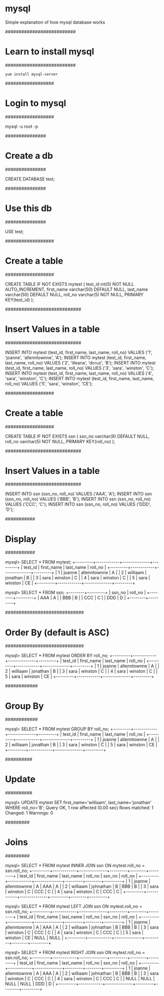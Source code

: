 # mysql
Simple explanation of how mysql database works

##########################
# Learn to install mysql #
##########################
```
yum install mysql-server
```

##################
# Login to mysql #
##################

mysql -u root -p

###############
# Create a db #
###############

CREATE DATABASE test;

###############
# Use this db #
###############

USE test;

##################
# Create a table #
##################

CREATE TABLE IF NOT EXISTS mytest (
    test_id int(5) NOT NULL AUTO_INCREMENT,
    first_name varchar(50) DEFAULT NULL,
    last_name varchar(50) DEFAULT NULL,
    roll_no varchar(5) NOT NULL,
    PRIMARY KEY(test_id)
    );


############################
# Insert Values in a table #
############################

INSERT INTO mytest (test_id, first_name, last_name, roll_no) VALUES ('1', 'joanne', 'allenntownne', 'A');
INSERT INTO mytest (test_id, first_name, last_name, roll_no) VALUES ('2', 'illeana', 'dcruz', 'B');
INSERT INTO mytest (test_id, first_name, last_name, roll_no) VALUES ('3', 'sara', 'winston', 'C');
INSERT INTO mytest (test_id, first_name, last_name, roll_no) VALUES ('4', 'sara', 'winston', 'C');
INSERT INTO mytest (test_id, first_name, last_name, roll_no) VALUES ('5', 'sara', 'winston', 'CE');

##################
# Create a table #
##################

CREATE TABLE IF NOT EXISTS ssn (
    ssn_no varchar(9) DEFAULT NULL,
    roll_no varchar(5) NOT NULL,
    PRIMARY KEY(roll_no)
    );

############################
# Insert Values in a table #
############################

INSERT INTO ssn (ssn_no, roll_no) VALUES ('AAA', 'A');
INSERT INTO ssn (ssn_no, roll_no) VALUES ('BBB', 'B');
INSERT INTO ssn (ssn_no, roll_no) VALUES ('CCC', 'C');
INSERT INTO ssn (ssn_no, roll_no) VALUES ('DDD', 'D');

###########
# Display #
###########

mysql> SELECT * FROM mytest;
+---------+------------+--------------+---------+
| test_id | first_name | last_name    | roll_no |
+---------+------------+--------------+---------+
|       1 | joanne     | allenntownne | A       |
|       2 | williaam   | jonathan     | B       |
|       3 | sara       | winston      | C       |
|       4 | sara       | winston      | C       |
|       5 | sara       | winston      | CE      |
+---------+------------+--------------+---------+

mysql> SELECT * FROM ssn;
+--------+---------+
| ssn_no | roll_no |
+--------+---------+
| AAA    | A       |
| BBB    | B       |
| CCC    | C       |
| DDD    | D       |
+--------+---------+

#############################
# Order By (default is ASC) #
#############################

mysql> SELECT * FROM mytest ORDER BY roll_no;
+---------+------------+--------------+---------+
| test_id | first_name | last_name    | roll_no |
+---------+------------+--------------+---------+
|       1 | joanne     | allenntownne | A       |
|       2 | williaam   | jonathan     | B       |
|       3 | sara       | winston      | C       |
|       4 | sara       | winston      | C       |
|       5 | sara       | winston      | CE      |
+---------+------------+--------------+---------+

############
# Group By #
############

mysql> SELECT * FROM mytest GROUP BY roll_no;
+---------+------------+--------------+---------+
| test_id | first_name | last_name    | roll_no |
+---------+------------+--------------+---------+
|       1 | joanne     | allenntownne | A       |
|       2 | williaam   | jonathan     | B       |
|       3 | sara       | winston      | C       |
|       5 | sara       | winston      | CE      |
+---------+------------+--------------+---------+

##########
# Update #
##########

mysql> UPDATE mytest SET first_name='williaam', last_name='jonathan' WHERE roll_no='B';
Query OK, 1 row affected (0.00 sec)
Rows matched: 1  Changed: 1  Warnings: 0

#########
# Joins #
#########

mysql> SELECT * FROM mytest INNER JOIN ssn ON mytest.roll_no = ssn.roll_no;
+---------+------------+--------------+---------+--------+---------+
| test_id | first_name | last_name    | roll_no | ssn_no | roll_no |
+---------+------------+--------------+---------+--------+---------+
|       1 | joanne     | allenntownne | A       | AAA    | A       |
|       2 | williaam   | johnathan    | B       | BBB    | B       |
|       3 | sara       | winston      | C       | CCC    | C       |
|       4 | sara       | winston      | C       | CCC    | C       |
+---------+------------+--------------+---------+--------+---------+

mysql> SELECT * FROM mytest LEFT JOIN ssn ON mytest.roll_no = ssn.roll_no;
+---------+------------+--------------+---------+--------+---------+
| test_id | first_name | last_name    | roll_no | ssn_no | roll_no |
+---------+------------+--------------+---------+--------+---------+
|       1 | joanne     | allenntownne | A       | AAA    | A       |
|       2 | williaam   | johnathan    | B       | BBB    | B       |
|       3 | sara       | winston      | C       | CCC    | C       |
|       4 | sara       | winston      | C       | CCC    | C       |
|       5 | sara       | winston      | CE      | NULL   | NULL    |
+---------+------------+--------------+---------+--------+---------+


mysql> SELECT * FROM mytest RIGHT JOIN ssn ON mytest.roll_no = ssn.roll_no;
+---------+------------+--------------+---------+--------+---------+
| test_id | first_name | last_name    | roll_no | ssn_no | roll_no |
+---------+------------+--------------+---------+--------+---------+
|       1 | joanne     | allenntownne | A       | AAA    | A       |
|       2 | williaam   | johnathan    | B       | BBB    | B       |
|       3 | sara       | winston      | C       | CCC    | C       |
|       4 | sara       | winston      | C       | CCC    | C       |
|    NULL | NULL       | NULL         | NULL    | DDD    | D       |
+---------+------------+--------------+---------+--------+---------+
